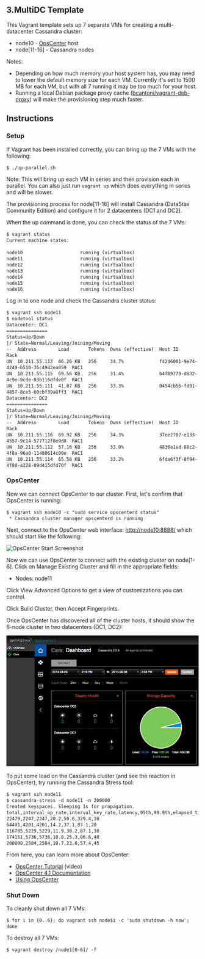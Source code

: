 ## 3.MultiDC Template

This Vagrant template sets up 7 separate VMs for creating a multi-datacenter Cassandra cluster:

* node10 - [OpsCenter](http://www.datastax.com/what-we-offer/products-services/datastax-opscenter) host
* node[11-16] - Cassandra nodes

Notes:

* Depending on how much memory your host system has, you may need to lower the default memory size for each VM. Currently it's set to 1500 MB for each VM, but with all 7 running it may be too much for your host.
* Running a local Debian package proxy cache ([bcantoni/vagrant-deb-proxy](https://github.com/bcantoni/vagrant-deb-proxy)) will make the provisioning step much faster.

## Instructions

### Setup

If Vagrant has been installed correctly, you can bring up the 7 VMs with the following:

```
$ ./up-parallel.sh
```

Note: This will bring up each VM in series and then provision each in parallel. You can also just run `vagrant up` which does everything in series and will be slower.

The provisioning process for node[11-16] will install Cassandra (DataStax Community Edition) and configure it for 2 datacenters (DC1 and DC2).

When the up command is done, you can check the status of the 7 VMs:

```
$ vagrant status
Current machine states:

node10                     running (virtualbox)
node11                     running (virtualbox)
node12                     running (virtualbox)
node13                     running (virtualbox)
node14                     running (virtualbox)
node15                     running (virtualbox)
node16                     running (virtualbox)
```

Log in to one node and check the Cassandra cluster status:

```
$ vagrant ssh node11
$ nodetool status
Datacenter: DC1
===============
Status=Up/Down
|/ State=Normal/Leaving/Joining/Moving
--  Address        Load       Tokens  Owns (effective)  Host ID                               Rack
UN  10.211.55.113  86.26 KB   256     34.7%             f42d6001-9e74-4249-b510-35c4942ea059  RAC1
UN  10.211.55.115  69.56 KB   256     31.4%             b4f89779-d832-4c9e-9cde-03b116dfde0f  RAC1
UN  10.211.55.111  41.07 KB   256     33.3%             0454cb56-fd91-4857-8ce5-60cbf39a8ff3  RAC1
Datacenter: DC2
===============
Status=Up/Down
|/ State=Normal/Leaving/Joining/Moving
--  Address        Load       Tokens  Owns (effective)  Host ID                               Rack
UN  10.211.55.116  69.92 KB   256     34.3%             37ee2707-e133-4557-9c14-577712f8e9d8  RAC1
UN  10.211.55.112  57.16 KB   256     33.0%             4830a1ad-88c2-4f8a-96a0-11480614c00e  RAC1
UN  10.211.55.114  65.56 KB   256     33.2%             6fda6f3f-8f94-4f80-a228-09d415dfd70f  RAC1
```

### OpsCenter

Now we can connect OpsCenter to our cluster. First, let's confirm that OpsCenter is running:

```
$ vagrant ssh node10 -c "sudo service opscenterd status"
 * Cassandra cluster manager opscenterd is running
```

Next, connect to the OpsCenter web interface: <http://node10:8888/> which should start like the following:

![OpsCenter Start Screenshot](../2.MultiMode/images/OpsCenterStart.png)

Now we can use OpsCenter to connect with the existing cluster on node[1-6]. Click on Manage Existing Cluster and fill in the appropriate fields:

* Nodes: node11

Click View Advanced Options to get a view of customizations you can control.

Click Build Cluster, then Accept Fingerprints.

Once OpsCenter has discovered all of the cluster hosts, it should show the 6-node cluster in two datacenters (DC1, DC2):

![Build Complete Screenshot](images/OpsCenterView.png)

To put some load on the Cassandra cluster (and see the reaction in OpsCenter), try running the Cassandra Stress tool:

```
$ vagrant ssh node11
$ cassandra-stress -d node11 -n 200000
Created keyspaces. Sleeping 1s for propagation.
total,interval_op_rate,interval_key_rate,latency,95th,99.9th,elapsed_time
22479,2247,2247,20.2,50.6,329.4,10
64491,4201,4201,14.2,37.1,87.1,20
116785,5229,5229,11.9,30.2,87.1,30
174151,5736,5736,10.8,25.3,86.6,40
200000,2584,2584,10.7,23.8,57.4,45
```

From here, you can learn more about OpsCenter:

* [OpsCenter Tutorial](http://www.datastax.com/resources/tutorials/overview-opscenter) (video)
* [OpsCenter 4.1 Documentation](http://www.datastax.com/documentation/opscenter/4.1/opsc/about_c.html)
* [Using OpsCenter](http://www.datastax.com/documentation/opscenter/4.1/opsc/online_help/opscUsing_g.html)


### Shut Down

To cleanly shut down all 7 VMs:

```
$ for i in {0..6}; do vagrant ssh node$i -c 'sudo shutdown -h now'; done
```

To destroy all 7 VMs:

```
$ vagrant destroy /node1[0-6]/ -f
```
